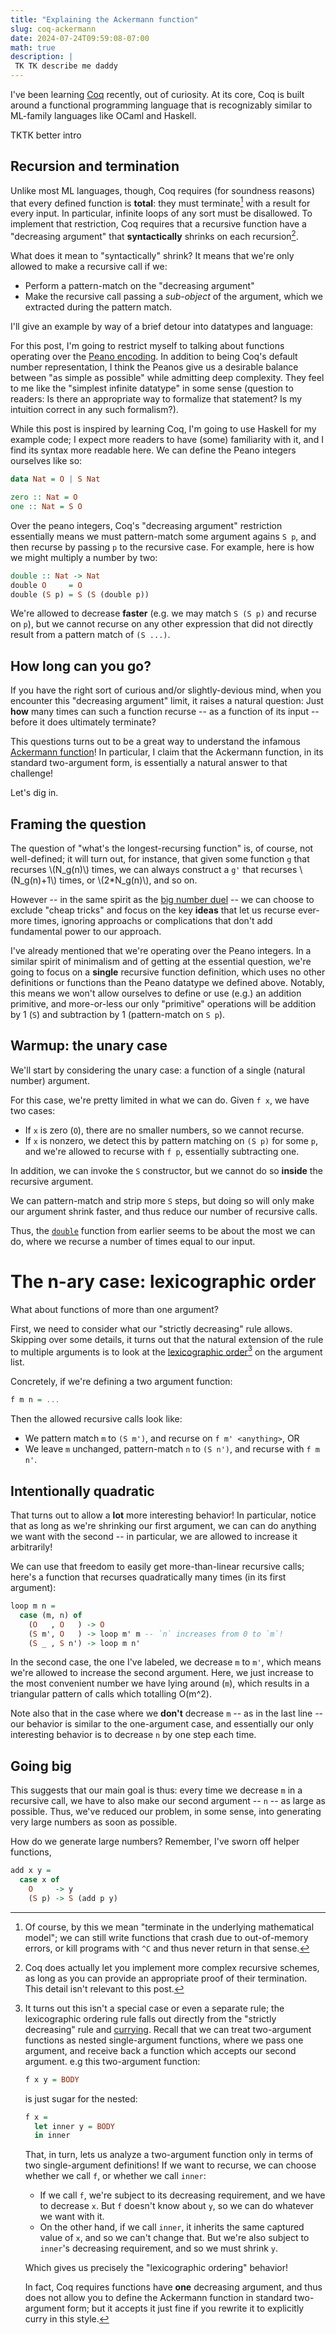 ```yaml
---
title: "Explaining the Ackermann function"
slug: coq-ackermann
date: 2024-07-24T09:59:08-07:00
math: true
description: |
 TK TK describe me daddy
---
```


I've been learning [Coq][coq] recently, out of curiosity. At its core, Coq is built around a functional programming language that is recognizably similar to ML-family languages like OCaml and Haskell.

TKTK better intro

## Recursion and termination

[coq]: https://coq.inria.fr/

Unlike most ML languages, though, Coq requires (for soundness reasons) that every defined function is **total**: they must terminate[^theory] with a result for every input. In particular, infinite loops of any sort must be disallowed. To implement that restriction, Coq requires that a recursive function have a "decreasing argument" that **syntactically** shrinks on each recursion[^proof].

[^theory]: Of course, by this we mean "terminate in the underlying mathematical model"; we can still write functions that crash due to out-of-memory errors, or kill programs with `^C` and thus never return in that sense.

[^proof]: Coq does actually let you implement more complex recursive schemes, as long as you can provide an appropriate proof of their termination. This detail isn't relevant to this post.

What does it mean to "syntactically" shrink? It means that we're only allowed to make a recursive call if we:
- Perform a pattern-match on the "decreasing argument"
- Make the recursive call passing a *sub-object* of the argument, which we extracted during the pattern match.

I'll give an example by way of a brief detour into datatypes and language:

For this post, I'm going to restrict myself to talking about functions operating over the [Peano encoding][peano]. In addition to being Coq's default number representation, I think the Peanos give us a desirable balance between "as simple as possible" while admitting deep complexity. They feel to me like the "simplest infinite datatype" in some sense (question to readers: Is there an appropriate way to formalize that statement? Is my intuition correct in any such formalism?).

While this post is inspired by learning Coq, I'm going to use Haskell for my example code; I expect more readers to have (some) familiarity with it, and I find its syntax more readable here. We can define the Peano integers ourselves like so:

```haskell
data Nat = O | S Nat

zero :: Nat = O
one :: Nat = S O
```

Over the peano integers, Coq's "decreasing argument" restriction essentially means we must pattern-match some argument agains `S p`, and then recurse by passing `p` to the recursive case. For example, here is how we might multiply a number by two:

<a name="double"></a>
```haskell
double :: Nat -> Nat
double O     = O
double (S p) = S (S (double p))
```

We're allowed to decrease **faster** (e.g. we may match `S (S p)` and recurse on `p`), but we cannot recurse on any other expression that did not directly result from a pattern match of `(S ...)`.

## How long can you go?

If you have the right sort of curious and/or slightly-devious mind, when you encounter this "decreasing argument" limit, it raises a natural question: Just **how** many times can such a function recurse -- as a function of its input -- before it does ultimately terminate?

This questions turns out to be a great way to understand the infamous [Ackermann function][ackermann]! In particular, I claim that the Ackermann function, in its standard two-argument form, is essentially a natural answer to that challenge!

Let's dig in.

[ackermann]: https://en.wikipedia.org/wiki/Ackermann_function

## Framing the question

The question of "what's the longest-recursing function" is, of course, not well-defined; it will turn out, for instance, that given some function `g` that recurses \\(N_g(n)\\) times, we can always construct a `g'` that recurses \\(N_g(n)+1\\) times, or \\(2*N_g(n)\\), and so on.

However -- in the same spirit as the [big number duel][duel] -- we can choose to exclude "cheap tricks" and focus on the key **ideas** that let us recurse ever-more times, ignoring approachs or complications that don't add fundamental power to our approach.

I've already mentioned that we're operating over the Peano integers. In a similar spirit of minimalism and of getting at the essential question, we're going to focus on a **single** recursive function definition, which uses no other definitions or functions than the Peano datatype we defined above. Notably, this means we won't allow ourselves to define or use (e.g.) an addition primitive, and more-or-less our only "primitive" operations will be addition by 1 (`S`) and subtraction by 1 (pattern-match on `S p`).

## Warmup: the unary case

We'll start by considering the unary case: a function of a single (natural number) argument.

For this case, we're pretty limited in what we can do. Given `f x`, we have two cases:

- If `x` is zero (`O`), there are no smaller numbers, so we cannot recurse.
- If `x` is nonzero, we detect this by pattern matching on `(S p)` for some `p`, and we're allowed to recurse with `f p`, essentially subtracting one.

In addition, we can invoke the `S` constructor, but we cannot do so **inside** the recursive argument.

We can pattern-match and strip more `S` steps, but doing so will only make our argument shrink faster, and thus reduce our number of recursive calls.

Thus, the [`double`](#double) function from earlier seems to be about the most we can do, where we recurse a number of times equal to our input.

# The n-ary case: lexicographic order

What about functions of more than one argument?

First, we need to consider what our "strictly decreasing" rule allows. Skipping over some details, it turns out that the natural extension of the rule to multiple arguments is to look at the [lexicographic order][lexicographic][^why-lex] on the argument list.

Concretely, if we're defining a two argument function:

```haskell
f m n = ...
```

Then the allowed recursive calls look like:

- We pattern match `m` to `(S m')`, and recurse on `f m' <anything>`, OR
- We leave `m` unchanged, pattern-match `n` to  `(S n')`, and recurse with `f m n'`.

[lexicographic]: https://en.wikipedia.org/wiki/Lexicographic_order

## Intentionally quadratic

That turns out to allow a **lot** more interesting behavior! In particular, notice that as long as we're shrinking our first argument, we can can do anything we want with the second -- in particular, we are allowed to increase it arbitrarily!

We can use that freedom to easily get more-than-linear recursive calls; here's a function that recurses quadratically many times (in its first argument):

```haskell
loop m n =
  case (m, n) of
    (O   , O   ) -> O
    (S m', O   ) -> loop m' m -- `n` increases from 0 to `m`!
    (S _ , S n') -> loop m n'
```

In the second case, the one I've labeled, we decrease `m` to `m'`, which means we're allowed to increase the second argument. Here, we just increase to the most convenient number we have lying around (`m`), which results in a triangular pattern of calls which totalling O(m^2).

Note also that in the case where we **don't** decrease `m` -- as in the last line -- our behavior is similar to the one-argument case, and essentially our only interesting behavior is to decrease `n` by one step each time.

## Going big

This suggests that our main goal is thus: every time we decrease `m` in a recursive call, we have to also make our second argument -- `n` -- as large as possible. Thus, we've reduced our problem, in some sense, into generating very large numbers as soon as possible.

How do we generate large numbers? Remember, I've sworn off helper functions,

```haskell
add x y =
  case x of
    O     -> y
    (S p) -> S (add p y)
```



[^why-lex]: It turns out this isn't a special case or even a separate rule; the lexicographic ordering rule falls out directly from the "strictly decreasing" rule and [currying][currying]. Recall that we can treat two-argument functions as nested single-argument functions, where we pass one argument, and receive back a function which accepts our second argument. e.g this two-argument function:

    ```haskell
    f x y = BODY
    ```

    is just sugar for the nested:

    ```haskell
    f x =
      let inner y = BODY
      in inner
    ```

    That, in turn, lets us analyze a two-argument function only in terms of two single-argument definitions! If we want to recurse, we can choose whether we call `f`, or whether we call `inner`:

    - If we call `f`, we're subject to its decreasing requirement, and we have to decrease `x`. But `f` doesn't know about `y`, so we can do whatever we want with it.
    - On the other hand, if we call `inner`, it inherits the same captured value of `x`, and so we can't change that. But we're also subject to `inner`'s decreasing requirement, and so we must shrink `y`.

    Which gives us precisely the "lexicographic ordering" behavior!

    In fact, Coq requires functions have **one** decreasing argument, and thus does not allow you to define the Ackermann function in standard two-argument form; but it accepts it just fine if you rewrite it to explicitly curry in this style.


[currying]: https://en.wikipedia.org/wiki/Currying
[peano]: https://en.wikipedia.org/wiki/Peano_axioms
[duel]: https://web.mit.edu/arayo/www/bignums.html


<!--

OLD DEAD DRAFT

{-

What's the "simplest function" that:
- Grows unreasonably quickly, but
- Can be "trivially" shown to terminate

?

I want to unpack those goals, and show that the answer is interesting.

# "Simple"

"simplicity" is always a tricky notion, and I will accept I may make
some arbitary-seeming choices here. But I'll adopt some rules that I
think feel like a reasonable definition of "as small as possible but
still interesting."

Namely:

- Pure functional setting

  We're going to use a purely-functional paradigm (I'll use Haskell
  because I'm familiar with it, but everything here is trivially
  portable to any ML-inspired language, including Rust).

  Avoiding mutation and using a strictly functional construction makes
  analysis much simpler.

- We're going to operate over Peano numbers.

  The Peano numnbers are a classic encoding of the natural numbers,
  still fairly widely used, and are pretty much perfect when you want
  a structure that is as barebones as possible, but which admits a
  *ton* of interesting emergent complexity. I think they're probably
  "the simplest infinite inductive data type" in a meaningful sense.

  We'll bring our own definition, for the sake of being self-
  contained, as well as some distinguished constants:
-}

data Nat = O | S Nat

zero :: Nat = O
one :: Nat = S O

{-

- Only one function

  We will define one (recursive) function, and one function only.

  We won't appeal to any helper functions or define any helpers
  inline. This also feels "clearly simpler" than defining multiple
  functions.

  I *will* permit it to be n-ary, with more than one argument, because
  this turns out to be necessary for nontrivial behavior, given my
  other rules.

  Coupled with operating over the Peanos, this means we can't just
  invoke addition or exponentiation or anything else; our main
  operations will be successor (by invoking `S`) and predecessor, by
  pattern-matching against (S m).

# Termination

What's the simplest way to ensure a recursive function terminates?

Many of us are familiar with the struggle of messing up a base case
and seeing a recursive definition call itself forever (or until the
stack runs out), so I think this isn't just a theoretical question.

We could of course ban recursive calls, but that bans most interesting
behavior in a functional context. I think the next-requirement is
probably to ensure that each recursive call constructs an argument
list that is *strictly smaller than* the argument list to the current
function. Moreover, it should be strictly smaller in a syntactically-
obvious way.

By "smaller," here, I'm going to refer to a lexicographical order of
the function arguments. Since we're operating over the Peano integers,
this ordering has no infinite decreasing sequences, and so, as long as
we decrease at every step, we're guaranteed to eventually bottom out
at (0, 0, 0, ...), even if it may take a while.

(This whole post, in fact, is inspired by [Coq's requirement][coq] for
fixpoint functions of a decreasing argument; I was learning Coq on a
lark this past week.)

[coq]: https://coq.inria.fr/doc/V8.4pl6/refman/Reference-Manual003.html#Fixpoint

By way of example, I allow this function:

-}

legal O O      = one
legal O (S n)  = legal O n      -- Okay: (O, n) < (O, S n)
legal (S m) n  = S (legal m n)  -- Okay: (m, n) < (S m, n)

{-

But not this one (even though it does also terminate in all cases):

-}

bad O n          = n
bad (S m) O      = (bad O (S m))      -- Okay: O < (S m), decreasing in first argument
bad (S m) (S n)  = (bad (S (S m)) n)  -- BAD: (S m) -> (S (S m)) is increasing in first argument!

{-

# Warmup: single-argument function

Let's define a single-argument function subject to our rules so
far. We'll have two cases, one for O, and one for (S n):

f :: Nat -> Nat
f O     = ...
f (S n) = ...

The O case isn't allowed to recurse, so it's limited it what it can do
and how much effect it can have. We'll do the simplest behavior that
isn't the identity, and just return one (aka (S O)):

-}

f O = one

{-

What about the `f (S n)` case? Remember, our goal -- modulo our
"simplicity" goals -- is to grow as quickly as possible. That
suggests:

- (a) We should recurse any time we can, and
- (b) We should recurse on the *largest* allowed argument

Since those rules will, together, make us run "as long as possible"
subject to our restrictions.

Thus, we should definitely generate a recursive call to `f n` --
that's the largest case smaller than our `(S n)` argument.

What should we do once we've recursed?

We don't really *have* much we can do with a natural number, absent
any other functions or helpers. We can't even do something like `(f n)
+ (f n)`, since we don't have a `+`.

Once again, we'll do the simplest nontrivial thing, and just apply `S`
to the recursive output:

-}

f (S n) = S (f n)

{-

With a little bit of work, we can easily show that this function is
not very interesting; our `f` ends up ultimately just applying `S` to
its input. We could just have written

f = S

and saved our keystrokes.

On the other hand, it does suggest that our "simplicity" heuristics
have real bite: they've ruled out almost all intereting behavior.

## Going further

So, what happens if we're allowed to have **two** arguments? We now
have four cases:

g :: Nat -> Nat -> Nat
g O O         = ...
g O     (S n) = ...
g (S m) O     = ...
g (S m) (S n) = ...

For the first two cases, we can't decrease the first argument any
further, and so we only have the second to play with. Thus, we
basically reduce to the single-arugment `f` case, and we can write:

-}

g O n = S n

{-

2/4 cases down!

What about `g (S m) O`? We can't decrease the second argument, so we
need to decrease the first, so we'll want to recurse on `g m [something]`.

Since we're decreasing in the second argument, we're allowed to put
any value at all into the second argument.

-}





main = do putStrLn "hello"

-->
